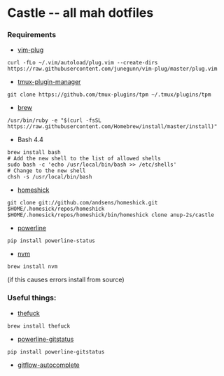 # Castle -- all mah dotfiles
### Requirements
- [vim-plug](https://github.com/junegunn/vim-plug)
```
curl -fLo ~/.vim/autoload/plug.vim --create-dirs https://raw.githubusercontent.com/junegunn/vim-plug/master/plug.vim
```
- [tmux-plugin-manager](https://github.com/tmux-plugins/tpm)
```
git clone https://github.com/tmux-plugins/tpm ~/.tmux/plugins/tpm
```
- [brew](http://brew.sh)
```
/usr/bin/ruby -e "$(curl -fsSL https://raw.githubusercontent.com/Homebrew/install/master/install)"
```
- Bash 4.4
```
brew install bash
# Add the new shell to the list of allowed shells
sudo bash -c 'echo /usr/local/bin/bash >> /etc/shells'
# Change to the new shell
chsh -s /usr/local/bin/bash
```
- [homeshick](https://github.com/andsens/homeshick/wiki/Installation)
```
git clone git://github.com/andsens/homeshick.git $HOME/.homesick/repos/homeshick
$HOME/.homesick/repos/homeshick/bin/homeshick clone anup-2s/castle
```
- [powerline](https://github.com/powerline/powerline)
```
pip install powerline-status
```
- [nvm](https://github.com/creationix/nvm#installation)
```
brew install nvm
```
(if this causes errors install from source)


### Useful things:
- [thefuck](https://github.com/nvbn/thefuck)
```
brew install thefuck
```
- [powerline-gitstatus](https://github.com/jaspernbrouwer/powerline-gitstatus)
```
pip install powerline-gitstatus
```
- [gitflow-autocomplete](https://github.com/bobthecow/git-flow-completion/wiki/Install-Bash-git-completion)
